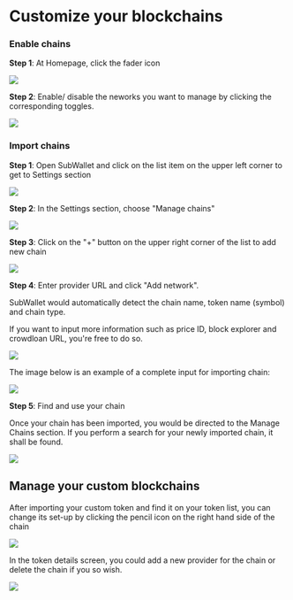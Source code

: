 # Customize your blockchains

### **Enable chains**

**Step 1**: At Homepage, click the fader icon

![](../.gitbook/assets/image.png)

**Step 2**: Enable/ disable the neworks you want to manage by clicking the corresponding toggles.&#x20;

![](<../.gitbook/assets/image (14).png>)



### Import chains

**Step 1**: Open SubWallet and click on the list item on the upper left corner to get to Settings section

![](<../.gitbook/assets/image (16) (1).png>)

**Step 2**: In the Settings section, choose "Manage chains"

![](<../.gitbook/assets/image (143).png>)

**Step 3**: Click on the "+" button on the upper right corner of the list to add new chain

![](<../.gitbook/assets/image (23) (5) (1).png>)

**Step 4**: Enter provider URL and click "Add network".

SubWallet would automatically detect the chain name, token name (symbol) and chain type.&#x20;

If you want to input more information such as price ID, block explorer and crowdloan URL, you're free to do so.&#x20;

![](<../.gitbook/assets/image (22) (5).png>)

The image below is an example of a complete input for importing chain:

![](<../.gitbook/assets/image (5).png>)



**Step 5**: Find and use your chain

Once your chain has been imported, you would be directed to the Manage Chains section. If you perform a search for your newly imported chain, it shall be found.&#x20;

![](<../.gitbook/assets/image (11).png>)



## Manage your custom blockchains

After importing your custom token and find it on your token list, you can change its set-up by clicking the pencil icon on the right hand side of the chain

![](<../.gitbook/assets/image (18).png>)

In the token details screen, you could add a new provider for the chain or delete the chain if you so wish.&#x20;

![](<../.gitbook/assets/image (1).png>)
